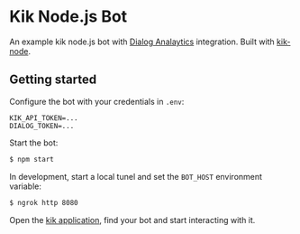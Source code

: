 # Kik Node.js Bot

An example kik node.js bot with [Dialog Analaytics](https://dialoganalytics.com) integration. Built with [kik-node](https://github.com/kikinteractive/kik-node).


## Getting started

Configure the bot with your credentials in `.env`:

```
KIK_API_TOKEN=...
DIALOG_TOKEN=...
```

Start the bot:

```bash
$ npm start
```

In development, start a local tunel and set the `BOT_HOST` environment variable:

```bash
$ ngrok http 8080
```

Open the [kik application](https://kik.com), find your bot and start interacting with it.
